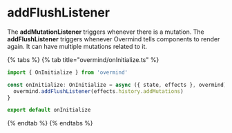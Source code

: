 # addFlushListener

The **addMutationListener** triggers whenever there is a mutation. The **addFlushListener** triggers whenever Overmind tells components to render again. It can have multiple mutations related to it.

{% tabs %}
{% tab title="overmind/onInitialize.ts" %}
```typescript
import { OnInitialize } from 'overmind'

const onInitialize: OnInitialize = async ({ state, effects }, overmind) => {
  overmind.addFlushListener(effects.history.addMutations)
}

export default onInitialize
```
{% endtab %}
{% endtabs %}

